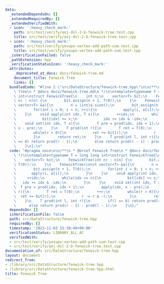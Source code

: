 ```yaml
---
data:
  _extendedDependsOn: []
  _extendedRequiredBy: []
  _extendedVerifiedWith:
  - icon: ':heavy_check_mark:'
    path: src/test/verify/aoj-dsl-2-b-fenwick-tree.test.cpp
    title: src/test/verify/aoj-dsl-2-b-fenwick-tree.test.cpp
  - icon: ':heavy_check_mark:'
    path: src/test/verify/yosupo-vertex-add-path-sum.test.cpp
    title: src/test/verify/yosupo-vertex-add-path-sum.test.cpp
  _isVerificationFailed: false
  _pathExtension: hpp
  _verificationStatusIcon: ':heavy_check_mark:'
  attributes:
    _deprecated_at_docs: docs/fenwick-tree.md
    document_title: Fenwick Tree
    links: []
  bundledCode: "#line 2 \"src/DataStructure/fenwick-tree.hpp\"\n\n/**\n * @brief Fenwick\
    \ Tree\n * @docs docs/fenwick-tree.md\n */\n\ntemplate<typename T = long long\
    \ int>\nstruct FenwickTree{\n    int n;\n    vector<T> bit;\n    FenwickTree(int\
    \ n) : n(n) {\n        bit.assign(n + 1, T(0));\n    }\n    FenwickTree(const\
    \ vector<T> &a){\n        n = (int)a.size();\n        bit.assign(n + 1, T(0));\n\
    \        for(int i = 0; i < n; ++i){\n            apply(i, a[i]);\n        }\n\
    \    }\n    void apply(int idx, T x){\n        ++idx;\n        while(idx <= n){\n\
    \            bit[idx] += x;\n            idx += idx & -idx;\n        }\n    }\n\
    \    void set(int idx, T x){\n        T pre = prod(idx, idx + 1);\n        apply(idx,\
    \ x - pre);\n    }\n    T prod(int r){\n        T ret = T(0);\n        ++r;\n\
    \        while(r > 0){\n            ret += bit[r];\n            r -= r & -r;\n\
    \        }\n        return ret;\n    }\n    T prod(int l, int r){\n        if(l\
    \ == 0) return prod(r - 1);\n        else return prod(r - 1) - prod(l - 1);\n\
    \    }\n};\n"
  code: "#pragma once\n\n/**\n * @brief Fenwick Tree\n * @docs docs/fenwick-tree.md\n\
    \ */\n\ntemplate<typename T = long long int>\nstruct FenwickTree{\n    int n;\n\
    \    vector<T> bit;\n    FenwickTree(int n) : n(n) {\n        bit.assign(n + 1,\
    \ T(0));\n    }\n    FenwickTree(const vector<T> &a){\n        n = (int)a.size();\n\
    \        bit.assign(n + 1, T(0));\n        for(int i = 0; i < n; ++i){\n     \
    \       apply(i, a[i]);\n        }\n    }\n    void apply(int idx, T x){\n   \
    \     ++idx;\n        while(idx <= n){\n            bit[idx] += x;\n         \
    \   idx += idx & -idx;\n        }\n    }\n    void set(int idx, T x){\n      \
    \  T pre = prod(idx, idx + 1);\n        apply(idx, x - pre);\n    }\n    T prod(int\
    \ r){\n        T ret = T(0);\n        ++r;\n        while(r > 0){\n          \
    \  ret += bit[r];\n            r -= r & -r;\n        }\n        return ret;\n\
    \    }\n    T prod(int l, int r){\n        if(l == 0) return prod(r - 1);\n  \
    \      else return prod(r - 1) - prod(l - 1);\n    }\n};"
  dependsOn: []
  isVerificationFile: false
  path: src/DataStructure/fenwick-tree.hpp
  requiredBy: []
  timestamp: '2023-11-03 15:30:40+09:00'
  verificationStatus: LIBRARY_ALL_AC
  verifiedWith:
  - src/test/verify/yosupo-vertex-add-path-sum.test.cpp
  - src/test/verify/aoj-dsl-2-b-fenwick-tree.test.cpp
documentation_of: src/DataStructure/fenwick-tree.hpp
layout: document
redirect_from:
- /library/src/DataStructure/fenwick-tree.hpp
- /library/src/DataStructure/fenwick-tree.hpp.html
title: Fenwick Tree
---
```

